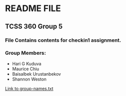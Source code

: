 # README FILE
## TCSS 360 Group 5
### File Contains contents for checkin1 assignment.
### Group Members:
- Hari G Kuduva
- Maurice Chiu
- Baisalbek Urustanbekov
- Shannon Weston

[Link to group-names.txt](https://github.com/sriharikuduva/checkin1/blob/master/group-names.txt)